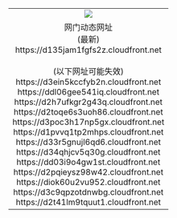 ﻿<table>
  <tr></tr>
  <tr><td colspan=2 align=center><img src="https://d135jam1fgfs2z.cloudfront.net/Up/oGate.jpg" /></td></tr>
  <tr><td colspan=2 align=center>网门动态网址<br/>(最新)
<br>https://d135jam1fgfs2z.cloudfront.net
<br/><br/>(以下网址可能失效)
<br>https://d3ein5kccfyb2n.cloudfront.net
<br>https://ddl06gee541iq.cloudfront.net
<br>https://d2h7ufkgr2g43q.cloudfront.net
<br>https://d2toqe6s3uoh86.cloudfront.net
<br>https://d3poc3h17np5gx.cloudfront.net
<br>https://d1pvvq1tp2mhps.cloudfront.net
<br>https://d33r5gnujl6qd6.cloudfront.net
<br>https://d34qhjcv5q30g.cloudfront.net
<br>https://dd03i9o4gw1st.cloudfront.net
<br>https://d2pqieysz98w42.cloudfront.net
<br>https://diok60u2vu952.cloudfront.net
<br>https://d3c9qpzotdnwbg.cloudfront.net
<br>https://d2t41lm9tquut1.cloudfront.net
    </td>
  </tr>
</table>
